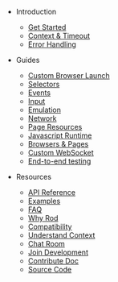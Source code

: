 <!-- markdownlint-disable MD041 -->

- Introduction

  - [Get Started](get-started/README.md)
  - [Context & Timeout](context-and-timeout.md)
  - [Error Handling](error-handling.md)

- Guides

  - [Custom Browser Launch](custom-launch.md)
  - [Selectors](selectors/README.md)
  - [Events](events/README.md)
  - [Input](input.md)
  - [Emulation](emulation.md)
  - [Network](network.md)
  - [Page Resources](page-resources/README.md)
  - [Javascript Runtime](javascript-runtime.md)
  - [Browsers & Pages](browsers-pages.md)
  - [Custom WebSocket](custom-websocket.md)
  - [End-to-end testing](end-to-end-testing.md)

- Resources

  - [API Reference](api-reference.md)
  - [Examples](examples.md)
  - [FAQ](faq/README.md)
  - [Why Rod](why-rod.md)
  - [Compatibility](compatibility.md)
  - [Understand Context](understand-context.md)
  - [Chat Room](chat-room.md)
  - [Join Development](join-development.md)
  - [Contribute Doc](contribute-doc.md)
  - [Source Code](source-code.md)
